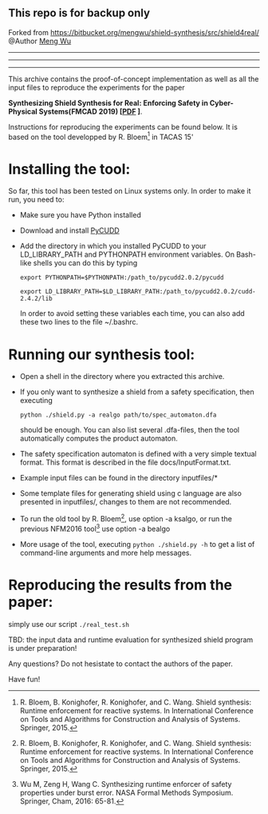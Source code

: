 ## This repo is for backup only  
Forked from https://bitbucket.org/mengwu/shield-synthesis/src/shield4real/  
@Author [Meng Wu](https://github.com/meng-wu)

---
---
---

This archive contains the proof-of-concept implementation as well as all the 
input files to reproduce the experiments for the paper 

**Synthesizing Shield Synthesis for Real: Enforcing Safety in Cyber-Physical Systems(FMCAD 2019) [[PDF](./docs/WuWDW19.pdf) ]**. 

Instructions for reproducing the experiments can be found below. 
It is based on the tool developped by R. Bloem[^1] in TACAS 15'

Installing the tool:
====================
So far, this tool has been tested on Linux systems only. In order to 
make it run, you need to:

 - Make sure you have Python installed
 - Download and install [PyCUDD](http://bears.ece.ucsb.edu/pycudd.html) 
 - Add the directory in which you installed PyCUDD to your 
   LD_LIBRARY_PATH and PYTHONPATH environment variables. 
   On Bash-like shells you can do this by typing

   ```
   export PYTHONPATH=$PYTHONPATH:/path_to/pycudd2.0.2/pycudd
   
   export LD_LIBRARY_PATH=$LD_LIBRARY_PATH:/path_to/pycudd2.0.2/cudd-2.4.2/lib
    ```
   In order to avoid setting these variables each time, you can also add these
   two lines to the file ~/.bashrc.

 
Running our synthesis tool:
===========================
 - Open a shell in the directory where you extracted this archive. 

 - If you only want to synthesize a shield from a safety specification, then
   executing

   ```
   python ./shield.py -a realgo path/to/spec_automaton.dfa
   ```   
   should be enough. You can also list several .dfa-files, then the tool
   automatically computes the product automaton. 

 - The safety specification automaton is defined with a very simple textual
   format. This format is described in the file docs/InputFormat.txt.

 - Example input files can be found in the directory inputfiles/*

 - Some template files for generating shield using c language are also presented in inputfiles/, changes to them are not recommended.

 - To run the old tool by R. Bloem[^1], use option -a ksalgo, or run the previous NFM2016 tool[^2] use option -a bealgo

 - More usage of the tool, executing `python ./shield.py -h` to get a list of command-line arguments and more help messages.
 
Reproducing the results from the paper:
=======================================
simply use our script `./real_test.sh` 

TBD: the input data and runtime evaluation for synthesized shield program is under preparation!
  

Any questions? Do not hesistate to contact the authors of the paper.

Have fun!


[^1]: R. Bloem, B. Konighofer, R. Konighofer, and C. Wang. Shield synthesis: Runtime enforcement
for reactive systems. In International Conference on Tools and Algorithms for Construction
and Analysis of Systems. Springer, 2015.

[^2]: Wu M, Zeng H, Wang C. Synthesizing runtime enforcer of safety properties under burst error. NASA Formal Methods Symposium. Springer, Cham, 2016: 65-81. 
